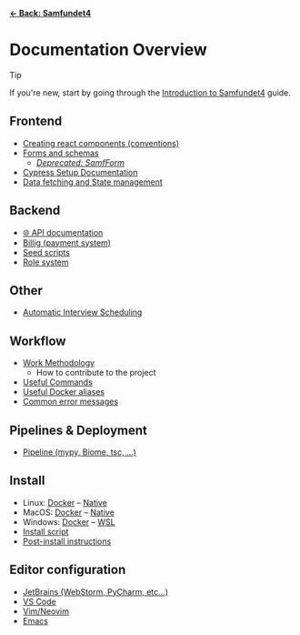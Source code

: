 [**&larr; Back: Samfundet4**](../)

# Documentation Overview

> [!TIP]
> If you're new, start by going through the [Introduction to Samfundet4](./introduction.md) guide.

## Frontend

- [Creating react components (conventions)](./technical/frontend/components.md)
- [Forms and schemas](./technical/frontend/forms.md)
  - [*Deprecated: SamfForm*](./technical/frontend/samfform.md)
- [Cypress Setup Documentation](./technical/frontend/cypress.md)
- [Data fetching and State management](./technical/frontend/data-fetching.md)

## Backend

- [🌐 API documentation](./api-docs.md)
- [Billig (payment system)](./technical/backend/billig.md)
- [Seed scripts](./technical/backend/seed.md)
- [Role system](./technical/backend/rolesystem.md)

## Other

- [Automatic Interview Scheduling](./intervew-scheduling.md)

## Workflow

- [Work Methodology](./work-methodology.md)
    - How to contribute to the project
- [Useful Commands](./useful-commands.md)
- [Useful Docker aliases](./docker-project-specific-commands.md)
- [Common error messages](./common-errors.md)

## Pipelines & Deployment

- [Pipeline (mypy, Biome, tsc, ...)](./technical/pipeline.md)

## Install

- Linux: [Docker](./install/linux-docker.md) – [Native](./install/linux-native.md)
- MacOS: [Docker](./install/mac-docker.md) – [Native](./install/mac-native.md)
- Windows: [Docker](./install/windows-docker.md) – [WSL](./install/windows-wsl.md)
- [Install script](./install/install-script.md)
- [Post-install instructions](./install/post-install.md)

## Editor configuration

* [JetBrains (WebStorm, PyCharm, etc...)](./editors/jetbrains.md)
* [VS Code](./editors/vscode.md)
* [Vim/Neovim](./editors/vim.md)
* [Emacs](./editors/emacs.md)
